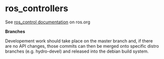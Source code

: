 ros_controllers
===============

See [ros_control documentation](http://ros.org/wiki/ros_control) on ros.org

**Branches**

Developement work should take place on the master branch and, if there are no API changes, those
commits can then be merged onto specific distro branches (e.g. hydro-devel) and released into the
debian build system.